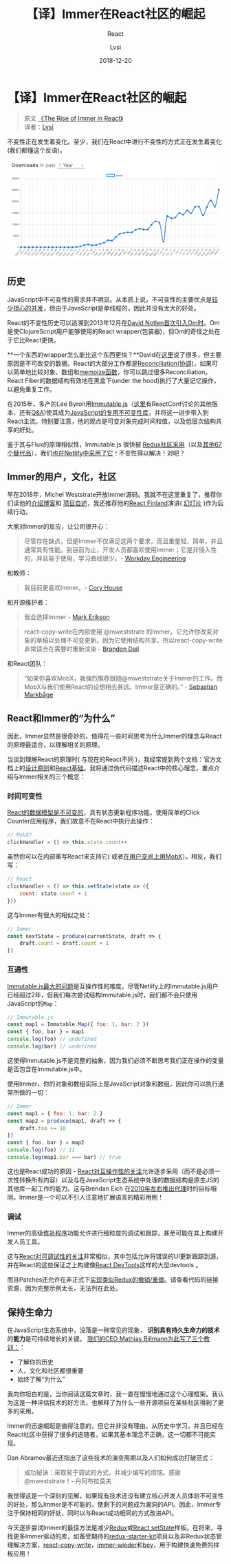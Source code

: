 ﻿---
layout:     post
title:      【译】Immer在React社区的崛起
subtitle:   React
date:       2018-12-20
author:     Lvsi
header-img: 
catalog: true
tags:
    - React
---

# 【译】Immer在React社区的崛起

> 原文 [《The Rise of Immer in React》](https://www.netlify.com/blog/2018/09/12/the-rise-of-immer-in-react/)<br/>
> 译者：[Lvsi](https://github.com/Lvsi-China)

不变性正在发生着变化。至少，我们在React中进行不变性的方式正在发生着变化(我们都懂这个反语)。

<img src="/img/posts/2018/12-20/1.png">

## 历史

JavaScript中不可变性的需求并不明显。从本质上说，不可变性的主要优点是[较少担心的并发](https://www.infoq.com/articles/dhanji-prasanna-concurrency)，但由于JavaScript是单线程的，因此并没有太大的好处。

React的不变性历史可以追溯到2013年12月在[David Notlen首次引入Om时](https://swannodette.github.io/2013/12/17/the-future-of-javascript-mvcs)。Om是使ClojureScript用户能够使用的React wrapper(包装器)，但Om的奇怪之处在于它比React更快。

**一个东西的wrapper怎么能比这个东西更快？**David在[这里](https://www.youtube.com/watch?v=DMtwq3QtddY)说了很多，但主要原因是不可改变的数据。React的大部分工作都是[Reconciliation(协调)](https://reactjs.org/docs/reconciliation.html)，如果可以简单地比较对象、数组和[memoize函数](https://github.com/reactjs/react-basic#memoization)，你可以跳过很多Reconciliation。React Fiber的数据结构有效地在黑盒下(under the hood)执行了大量记忆操作，以避免重复工作。

在2015年，多产的Lee Byron用[Immutable.js](https://www.youtube.com/watch?v=I7IdS-PbEgI)（[这里](https://vimeo.com/144790954)有ReactConf讨论的其他版本，还有[Q&A](https://blog.adroll.com/news/lee-byron-immutable))使其成为[JavaScript的专用不可变性库](https://facebook.github.io/immutable-js/)，并将这一进步带入到React主流。特别要注意，他的观点是可变对象完成时间和值，以及低层次结构共享的好处。

鉴于其与Flux的原理相似性，Immutable.js 很快被 [Redux社区采用](https://redux.js.org/recipes/usingimmutablejs)（以及[其他67个替代品](https://github.com/markerikson/redux-ecosystem-links/blob/master/immutable-data.md#immutable-update-utilities)），我们[也在Netlify中采用了它](https://www.netlifycms.org/docs/architecture/)！不变性得以解决！对吧？

## Immer的用户，文化，社区

早在2018年，Michel Weststrate开放Immer源码。我就不在这里重复了，推荐你们读他的[介绍博客](https://hackernoon.com/introducing-immer-immutability-the-easy-way-9d73d8f71cb3)和
[项目自述](https://github.com/mweststrate/immer)，我还推荐他的[React Finland](https://www.youtube.com/watch?v=-gJbS7YjcSo)演讲( [幻灯片](https://immer.surge.sh/) )作为后续行动。

大家对Immer的反应，让公司很开心：

> 尽管存在缺点，但是Immer不仅满足这两个要求，而且重量轻、简单，并且通常具有性能。到目前为止，开发人员都喜欢使用Immer；它是非侵入性的，并且易于使用，学习曲线很少。- 
[Workday Engineering](https://medium.com/workday-engineering/workday-prism-analytics-the-search-for-a-strongly-typed-immutable-state-a09f6768b2b5)

和教师：

> 我目前更喜欢Immer。- [Cory House](https://medium.freecodecamp.org/handling-state-in-react-four-immutable-approaches-to-consider-d1f5c00249d5)

和开源维护者：

> 我会选择Immer - [Mark Erikson](https://twitter.com/acemarke/status/999436116280262656)

> react-copy-write在内部使用 @mweststrate 的Immer。它允许你改变对象的草稿以处理不可变更新。因为它使用结构共享，所以react-copy-write非常适合在需要时重新渲染 - [Brandon Dail](https://twitter.com/aweary/status/984828941595652096)

和React团队：

> “如果你喜欢MobX，我强烈推荐跟随@mweststrate关于Immer的工作。而MobX与我们使用React的设想相去甚远。Immer是正确的。” - [Sebastian Markbåge](https://twitter.com/sebmarkbage/status/1032684851063705600)

## React和Immer的“为什么”
因此，Immer显然是很奇妙的，值得花一些时间思考为什么Immer的理念与React的原理最适合，以理解相关的原理。

当谈到理解React的原理时( 与现在的React不同 )，我经常提到两个文档：官方文档上的[设计原则](https://reactjs.org/docs/design-principles.html)和[React基础](https://github.com/reactjs/react-basic)。我将通过伪代码描述React中的核心理念，重点介绍与Immer相关的三个概念：

### 时间可变性

[React的数据模型是不可变的](https://github.com/reactjs/react-basic#state)，具有状态更新程序功能。使用简单的Click Counter应用程序，我们故意不在React中执行此操作：

```js
// MobX?
clickHandler = () => this.state.count++
```

虽然你可以在内部重写React来支持它( 或者[在用户空间上用MobX](https://dev.to/swyx/introduction-to-mobx-4-for-reactredux-developers-3k07)）。相反，我们写：

```js
// React
clickHandler = () => this.setState(state => ({
    count: state.count + 1
}))
```
这与Immer有很大的相似之处：

```js
// Immer
const nextState = produce(currentState, draft => {
    draft.count = draft.count + 1
})
```

### 互通性

[Immutable.js最大的问题](https://redux.js.org/recipes/usingimmutablejs#what-are-the-issues-with-using-immutable-js)是互操作性的难度。尽管Netlify上的Immutable.js用户已经超过2年，但我们每次尝试结构Immutable.js时，我们都不会只使用JavaScript的```Map```：

```js
// Immutable.js
const map1 = Immutable.Map({ foo: 1, bar: 2 })
const { foo, bar } = map1
console.log(foo) // undefined
console.log(bar) // undefined
```
这使得Immutable.js不是完整的抽象，因为我们必须不断思考我们正在操作的变量是否包含在Immutable.js中。

使用Immer，你的对象和数组实际上是JavaScript对象和数组，因此你可以执行通常所做的一切：

```js
// Immer
const map1 = { foo: 1, bar: 2 }
const map2 = produce(map1, draft => {
    draft.foo += 10
})
const { foo, bar } = map2
console.log(foo) // 11
console.log(map1.bar === bar) // true
```
这也是React成功的原因 - [React对互操作性的关注](https://reactjs.org/docs/design-principles.html#interoperability)允许逐步采用（而不是必须一次性转换所有内容）以及与在JavaScript生态系统中处理的数据结构是原生JS的其他库一起工作的能力。这与Brendan Eich 在[2010年左右推出代理](https://www.youtube.com/watch?v=sClk6aB_CPk)时的目标相同。Immer是一个可以不引人注意地扩展语言的精彩用例！

### 调试

Immer的高级[修补程序](https://github.com/mweststrate/immer#patches)功能允许进行细粒度的调试和跟踪，甚至可能在其上构建开发人员工具。

这与[React对可调试性的关注](https://reactjs.org/docs/design-principles.html#debugging)非常相似，其中包括允许将错误的UI更新跟踪到源，并在React的这些保证之上构建像[React DevTools](https://www.netlify.com/blog/2018/08/29/using-the-react-devtools-profiler-to-diagnose-react-app-performance-issues/)这样的大型devtools 。

而且Patches还允许在非正式下[实现类似Redux的撤销/重做](https://redux.js.org/recipes/implementingundohistory)。请查看代码的链接资源，因为完整示例太长，无法列在此处。

## 保持生命力
在JavaScript生态系统中，没落是一种常见的现象，
**识别具有持久生命力的技术**的**能力**是可持续增长的关键。
[我们的CEO Mathias Biilmann为此写了三个教训：](https://medium.com/netlify/leveling-up-why-developers-need-to-be-able-to-identify-technologies-with-staying-power-and-how-to-9aa74878fc08)：

* 了解你的历史
* 人，文化和社区都很重要
* 始终了解“为什么”

我向你坦白的是，当你阅读这篇文章时，我一直在慢慢地通过这个心理框架。我认为这是一种评估技术的好方法，也解释了为什么一些开源项目在某些社区得到了更多的采用。

Immer的迅速崛起是值得注意的，但它并非没有理由。从历史中学习，并且已经在React社区中获得了很多的追随者，如果其基本理念不正确，这一切都不可能实现。

Dan Abramov最近还指出了这些技术的演变周期以及人们如何成功打破范式：

> 成功秘诀：采取易于调试的方式，并减少编写的烦恼。感谢@mweststrate！- 丹阿布拉莫夫

我觉得这是一个深刻的见解，如果现有技术还没有建立核心开发人员体验不可变性的好处，那么Immer是不可能的，使剩下的问题成为漏洞的API。因此，Immer专注于保持相同的好处，同时以与React成功相同的方式改进API。

今天逐步尝试Immer的最佳方法是减少[Redux](https://github.com/mweststrate/immer#reducer-example)或[React setState](https://github.com/mweststrate/immer#reactsetstate-example)样板。在将来，寻找更多Immer驱动的库，如备受期待的[redux-starter-kit](https://github.com/markerikson/redux-starter-kit)项目以及非Redux状态管理解决方案，[react-copy-write](https://github.com/aweary/react-copy-write)，[immer-wieder](https://github.com/drcmda/immer-wieder#readme)和[bey](https://github.com/jamiebuilds/bey)，用于构建快速免费的样板应用！
